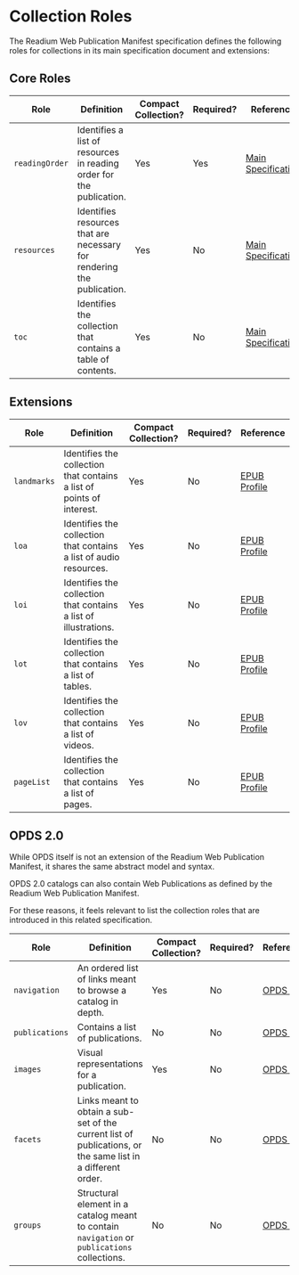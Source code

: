 # Collection Roles

The Readium Web Publication Manifest specification defines the following roles for collections in its main specification document and extensions:

## Core Roles

| Role  | Definition | Compact Collection? | Required? | Reference |
| ----- | ---------- | ------------------- | --------- | --------- |
| `readingOrder`  | Identifies a list of resources in reading order for the publication.  | Yes  | Yes  | [Main Specification](README.md#21-sub-collections) |
| `resources`  | Identifies resources that are necessary for rendering the publication.  | Yes  | No  | [Main Specification](README.md#21-sub-collections) |
| `toc`  | Identifies the collection that contains a table of contents. | Yes  | No  | [Main Specification](README.md#5-table-of-contents) |

## Extensions

| Role  | Definition | Compact Collection? | Required? | Reference |
| ----- | ---------- | ------------------- | --------- | --------- |
| `landmarks`  | Identifies the collection that contains a list of points of interest.  | Yes  | No  | [EPUB Profile](profiles/epub.md#collection-roles) |
| `loa`  | Identifies the collection that contains a list of audio resources.  | Yes  | No  | [EPUB Profile](profiles/epub.md#collection-roles) |
| `loi`  | Identifies the collection that contains a list of illustrations.  | Yes  | No  | [EPUB Profile](profiles/epub.md#collection-roles) |
| `lot`  | Identifies the collection that contains a list of tables.  | Yes  | No  | [EPUB Profile](profiles/epub.md#collection-roles) |
| `lov`  | Identifies the collection that contains a list of videos.  | Yes  | No  | [EPUB Profile](profiles/epub.md#collection-roles) |
| `pageList`  | Identifies the collection that contains a list of pages.  | Yes  | No  | [EPUB Profile](profiles/epub.md#collection-roles) |


## OPDS 2.0

While OPDS itself is not an extension of the Readium Web Publication Manifest, it shares the same abstract model and syntax.

OPDS 2.0 catalogs can also contain Web Publications as defined by the Readium Web Publication Manifest.

For these reasons, it feels relevant to list the collection roles that are introduced in this related specification.

| Role  | Definition | Compact Collection? | Required? | Reference |
| ----- | ---------- | ------------------- | --------- | --------- |
| `navigation`  | An ordered list of links meant to browse a catalog in depth.  | Yes  | No  | [OPDS 2.0](https://drafts.opds.io/opds-2.0#11-navigation) |
| `publications`  | Contains a list of publications.  | No  | No  | [OPDS 2.0](https://drafts.opds.io/opds-2.0#12-publications) |
| `images`  | Visual representations for a publication.  | Yes  | No  | [OPDS 2.0](https://drafts.opds.io/opds-2.0#13-images) |
| `facets`   | Links meant to obtain a sub-set of the current list of publications, or the same list in a different order.  | No  | No  | [OPDS 2.0](https://drafts.opds.io/opds-2.0#14-facets) |
| `groups`   | Structural element in a catalog meant to contain `navigation` or `publications` collections.  | No  | No  | [OPDS 2.0](https://drafts.opds.io/opds-2.0#15-groups) |

